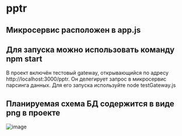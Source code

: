 # pptr
## Микросервис расположен в app.js
## Для запуска можно использовать команду npm start

В проект включён тестовый gateway, открывающийся по адресу http://localhost:3000/pptr. Он делегирует запрос в микросервис парсинга данных. Для его запуска используйте node testGateway.js

## Планируемая схема БД содержится в виде png в проекте
![image](https://user-images.githubusercontent.com/34864708/228703620-cc36032a-b1e5-4812-bbbd-1c92c5a1a96d.png)


